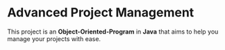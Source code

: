 # Advanced Project Management
This project is an **Object-Oriented-Program** in **Java** that aims to help you manage your projects with ease.
